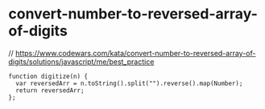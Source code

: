 # convert-number-to-reversed-array-of-digits
// https://www.codewars.com/kata/convert-number-to-reversed-array-of-digits/solutions/javascript/me/best_practice


```
function digitize(n) {
  var reversedArr = n.toString().split("").reverse().map(Number);
  return reversedArr;
};
```
